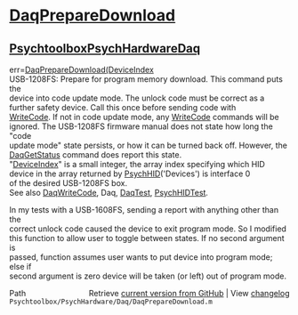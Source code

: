 # [DaqPrepareDownload](DaqPrepareDownload)
## [Psychtoolbox](Psychtoolbox)[PsychHardware](PsychHardware)[Daq](Daq)

err=[DaqPrepareDownload](DaqPrepareDownload)[(DeviceIndex]((DeviceIndex),[[ProgramModeFlag](ProgramModeFlag)])  
USB-1208FS: Prepare for program memory download. This command puts the  
device into code update mode.  The unlock code must be correct as a  
further safety device.  Call this once before sending code with  
[WriteCode](WriteCode).  If not in code update mode, any [WriteCode](WriteCode) commands will be  
ignored. The USB-1208FS firmware manual does not state how long the "code  
update mode" state persists, or how it can be turned back off. However, the   
[DaqGetStatus](DaqGetStatus) command does report this state.  
"[DeviceIndex](DeviceIndex)" is a small integer, the array index specifying which HID  
      device in the array returned by [PsychHID](PsychHID)('Devices') is interface 0  
      of the desired USB-1208FS box.  
See also [DaqWriteCode](DaqWriteCode), Daq, [DaqTest](DaqTest), [PsychHIDTest](PsychHIDTest).  
  
In my tests with a USB-1608FS, sending a report with anything other than the  
correct unlock code caused the device to exit program mode.  So I modified  
this function to allow user to toggle between states. If no second argument is  
passed, function assumes user wants to put device into program mode; else if  
second argument is zero device will be taken (or left) out of program mode.  




<div class="code_header" style="text-align:right;">
  <span style="float:left;">Path&nbsp;&nbsp;</span> <span class="counter">Retrieve <a href=
  "https://raw.github.com/Psychtoolbox-3/Psychtoolbox-3/beta/Psychtoolbox/PsychHardware/Daq/DaqPrepareDownload.m">current version from GitHub</a> | View <a href=
  "https://github.com/Psychtoolbox-3/Psychtoolbox-3/commits/beta/Psychtoolbox/PsychHardware/Daq/DaqPrepareDownload.m">changelog</a></span>
</div>
<div class="code">
  <code>Psychtoolbox/PsychHardware/Daq/DaqPrepareDownload.m</code>
</div>

